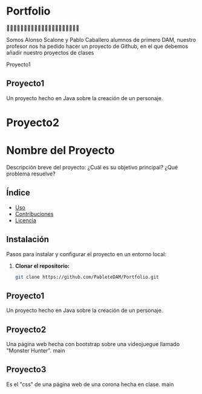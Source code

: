 # Portfolio
🚀🚀🚀🚀🚀🚀🚀🚀🚀🚀🚀🚀🚀🚀🚀🚀🚀🚀🚀🚀🚀

Somos Alonso Scalone y Pablo Caballero alumnos de primero DAM, nuestro profesor nos ha pedido hacer un proyecto de Github, en el que debemos añadir nuestro proyectos de clases

Proyecto1
## Proyecto1
Un proyecto hecho en Java sobre la creación de un personaje.


# Proyecto2
# Nombre del Proyecto

Descripción breve del proyecto: ¿Cuál es su objetivo principal? ¿Qué problema resuelve?

## Índice

- [Uso](#uso)
- [Contribuciones](#contribuciones)
- [Licencia](#licencia)

## Instalación

Pasos para instalar y configurar el proyecto en un entorno local:

1. **Clonar el repositorio:**
   ```bash
   git clone https://github.com/PableteDAM/Portfolio.git

## Proyecto1
Un proyecto hecho en Java sobre la creación de un personaje.
## Proyecto2
Una página web hecha con bootstrap sobre una videojuegue llamado "Monster Hunter".
main

## Proyecto3
Es el "css" de una página web de una corona hecha en clase.
 main
